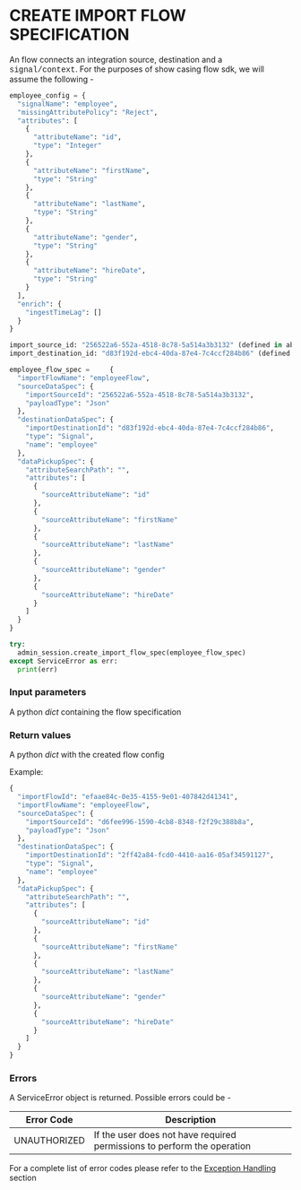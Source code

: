 # CREATE IMPORT FLOW SPECIFICATION

An flow connects an integration source, destination and a  <span style="font-family:Courier New;">signal/context</span>. For the purposes of show casing flow  sdk, we will
assume the following -

```python
employee_config = {
  "signalName": "employee",
  "missingAttributePolicy": "Reject",
  "attributes": [
    {
      "attributeName": "id",
      "type": "Integer"
    },
    {
      "attributeName": "firstName",
      "type": "String"
    },
    {
      "attributeName": "lastName",
      "type": "String"
    },
    {
      "attributeName": "gender",
      "type": "String"
    },
    {
      "attributeName": "hireDate",
      "type": "String"
    }
  ],
  "enrich": {
    "ingestTimeLag": []
  }
}

import_source_id: "256522a6-552a-4518-8c78-5a514a3b3132" (defined in above section)
import_destination_id: "d83f192d-ebc4-40da-87e4-7c4ccf284b86" (defined in above section)

employee_flow_spec =     {
  "importFlowName": "employeeFlow",
  "sourceDataSpec": {
    "importSourceId": "256522a6-552a-4518-8c78-5a514a3b3132",
    "payloadType": "Json"
  },
  "destinationDataSpec": {
    "importDestinationId": "d83f192d-ebc4-40da-87e4-7c4ccf284b86",
    "type": "Signal",
    "name": "employee"
  },
  "dataPickupSpec": {
    "attributeSearchPath": "",
    "attributes": [
      {
        "sourceAttributeName": "id"
      },
      {
        "sourceAttributeName": "firstName"
      },
      {
        "sourceAttributeName": "lastName"
      },
      {
        "sourceAttributeName": "gender"
      },
      {
        "sourceAttributeName": "hireDate"
      }
    ]
  }
}

try:
  admin_session.create_import_flow_spec(employee_flow_spec)
except ServiceError as err:
  print(err)
```
### Input parameters
A python _dict_ containing the flow specification

### Return values
A python _dict_ with the created flow config

Example:
```python
{
  "importFlowId": "efaae84c-0e35-4155-9e01-407842d41341",
  "importFlowName": "employeeFlow",
  "sourceDataSpec": {
    "importSourceId": "d6fee996-1590-4cb8-8348-f2f29c388b8a",
    "payloadType": "Json"
  },
  "destinationDataSpec": {
    "importDestinationId": "2ff42a84-fcd0-4410-aa16-05af34591127",
    "type": "Signal",
    "name": "employee"
  },
  "dataPickupSpec": {
    "attributeSearchPath": "",
    "attributes": [
      {
        "sourceAttributeName": "id"
      },
      {
        "sourceAttributeName": "firstName"
      },
      {
        "sourceAttributeName": "lastName"
      },
      {
        "sourceAttributeName": "gender"
      },
      {
        "sourceAttributeName": "hireDate"
      }
    ]
  }
}
```
### Errors

A ServiceError object is returned. Possible errors could be -

| Error Code   | Description                                                             |
| ------------ | ----------------------------------------------------------------------- |
| UNAUTHORIZED | If the user does not have required permissions to perform the operation |

For a complete list of error codes please refer to the [Exception Handling](https://bios.isima.io/docs/content/developer-guide/exceptions) section
